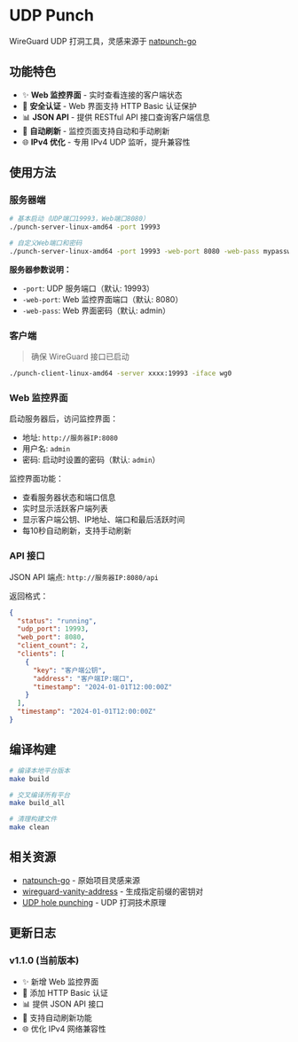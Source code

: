 # UDP Punch

WireGuard UDP 打洞工具，灵感来源于 [natpunch-go](https://github.com/malcolmseyd/natpunch-go)

## 功能特色

- ✨ **Web 监控界面** - 实时查看连接的客户端状态
- 🔐 **安全认证** - Web 界面支持 HTTP Basic 认证保护
- 📊 **JSON API** - 提供 RESTful API 接口查询客户端信息
- 🔄 **自动刷新** - 监控页面支持自动和手动刷新
- 🌐 **IPv4 优化** - 专用 IPv4 UDP 监听，提升兼容性

## 使用方法

### 服务器端

```bash
# 基本启动（UDP端口19993，Web端口8080）
./punch-server-linux-amd64 -port 19993

# 自定义Web端口和密码
./punch-server-linux-amd64 -port 19993 -web-port 8080 -web-pass mypassword
```

**服务器参数说明：**
- `-port`: UDP 服务端口（默认: 19993）
- `-web-port`: Web 监控界面端口（默认: 8080）
- `-web-pass`: Web 界面密码（默认: admin）

### 客户端

> 确保 WireGuard 接口已启动

```bash
./punch-client-linux-amd64 -server xxxx:19993 -iface wg0
```

### Web 监控界面

启动服务器后，访问监控界面：
- 地址: `http://服务器IP:8080`
- 用户名: `admin`
- 密码: 启动时设置的密码（默认: `admin`）

监控界面功能：
- 查看服务器状态和端口信息
- 实时显示活跃客户端列表
- 显示客户端公钥、IP地址、端口和最后活跃时间
- 每10秒自动刷新，支持手动刷新

### API 接口

JSON API 端点: `http://服务器IP:8080/api`

返回格式：
```json
{
  "status": "running",
  "udp_port": 19993,
  "web_port": 8080,
  "client_count": 2,
  "clients": [
    {
      "key": "客户端公钥",
      "address": "客户端IP:端口",
      "timestamp": "2024-01-01T12:00:00Z"
    }
  ],
  "timestamp": "2024-01-01T12:00:00Z"
}
```

## 编译构建

```bash
# 编译本地平台版本
make build

# 交叉编译所有平台
make build_all

# 清理构建文件
make clean
```

## 相关资源

- [natpunch-go](https://github.com/malcolmseyd/natpunch-go) - 原始项目灵感来源
- [wireguard-vanity-address](https://github.com/yinheli/wireguard-vanity-address) - 生成指定前缀的密钥对
- [UDP hole punching](https://en.wikipedia.org/wiki/UDP_hole_punching) - UDP 打洞技术原理

## 更新日志

### v1.1.0 (当前版本)
- ✨ 新增 Web 监控界面
- 🔐 添加 HTTP Basic 认证
- 📊 提供 JSON API 接口
- 🔄 支持自动刷新功能
- 🌐 优化 IPv4 网络兼容性
